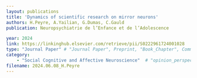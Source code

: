 ```yaml
---
layout: publications
title: 'Dynamics of scientific research on mirror neurons'
authors: H.Peyre, A.Yailian, G.Dumas, C.Gauld
publication: Neuropsychiatrie de l’Enfance et de l’Adolescence

year: 2024
link: https://linkinghub.elsevier.com/retrieve/pii/S0222961724001028
type: "Journal Paper" # "Journal Paper", Preprint, "Book_Chapter", Comment, "Poster_Conference"
category: 
    - "Social Cognitive and Affective Neuroscience"  # "opinion_perspectives", Review, Computational, Social Cognitive and Affective Neuroscience, Experimental
filename: 2024.06.08_H.Peyre
---
```


